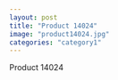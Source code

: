 ```yaml
---
layout: post
title: "Product 14024"
image: "product14024.jpg"
categories: "category1"
---
```

Product 14024
